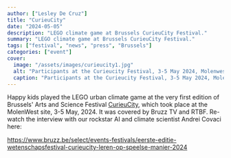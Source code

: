```yaml
---
author: ["Lesley De Cruz"]
title: "CurieuCity"
date: "2024-05-05"
description: "LEGO climate game at Brussels CurieuCity Festival."
summary: "LEGO climate game at Brussels CurieuCity Festival."
tags: ["festival", "news", "press", "Brussels"]
categories: ["event"]
cover:
  image: "/assets/images/curieucity1.jpg"
  alt: "Participants at the Curieucity Festival, 3-5 May 2024, Molenwest, Brussels"
  caption: "Participants at the Curieucity Festival, 3-5 May 2024, Molenwest, Brussels"
---
```


Happy kids played the LEGO urban climate game at the very first edition of Brussels' Arts and Science Festival [CurieuCity](https://curieucity.brussels/en/edition/molenbeek/), which took place at the MolenWest site, 3-5 May, 2024. It was covered by Bruzz TV and RTBF. Re-watch the interview with our rockstar AI and climate scientist Andrei Covaci here:

<https://www.bruzz.be/select/events-festivals/eerste-editie-wetenschapsfestival-curieucity-leren-op-speelse-manier-2024>
